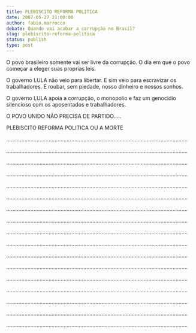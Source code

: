 ```yaml
---
title: PLEBISCITO REFORMA POLITICA
date: 2007-05-27 21:00:00
author: fabio.marrocco
debate: Quando vai acabar a corrupção no Brasil?
slug: plebiscito-reforma-politica
status: publish 
type: post
---
```


O povo brasileiro somente vai ser livre da corrupção. O dia em que o povo começar a eleger suas proprias leis.  

 O governo LULA não veio para libertar. E sim veio para escravizar os trabalhadores. E roubar, sem piedade, nosso dinheiro e nossos sonhos.  

 O governo LULA apoia a corrupção, o monopolio e faz um genocidio silencioso com os aposentados e trabalhadores.  

O POVO UNIDO NÃO PRECISA DE PARTIDO.....  

PLEBISCITO REFORMA POLITICA OU A MORTE  

........................................................................................................................  

........................................................................................................................  

........................................................................................................................  

........................................................................................................................  

........................................................................................................................  

........................................................................................................................  

........................................................................................................................  

........................................................................................................................  

........................................................................................................................  

........................................................................................................................  

........................................................................................................................  

........................................................................................................................  

........................................................................................................................  

........................................................................................................................  

........................................................................................................................  

........................................................................................................................  

........................................................................................................................
